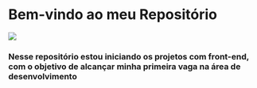 <h1>Bem-vindo ao meu Repositório</h1><img src="https://cdn.icon-icons.com/icons2/907/PNG/512/open-light-bulb_icon-icons.com_70427.png">
<h3>Nesse repositório estou iniciando os projetos com front-end, com o objetivo de alcançar minha primeira vaga na área de desenvolvimento</h3>
